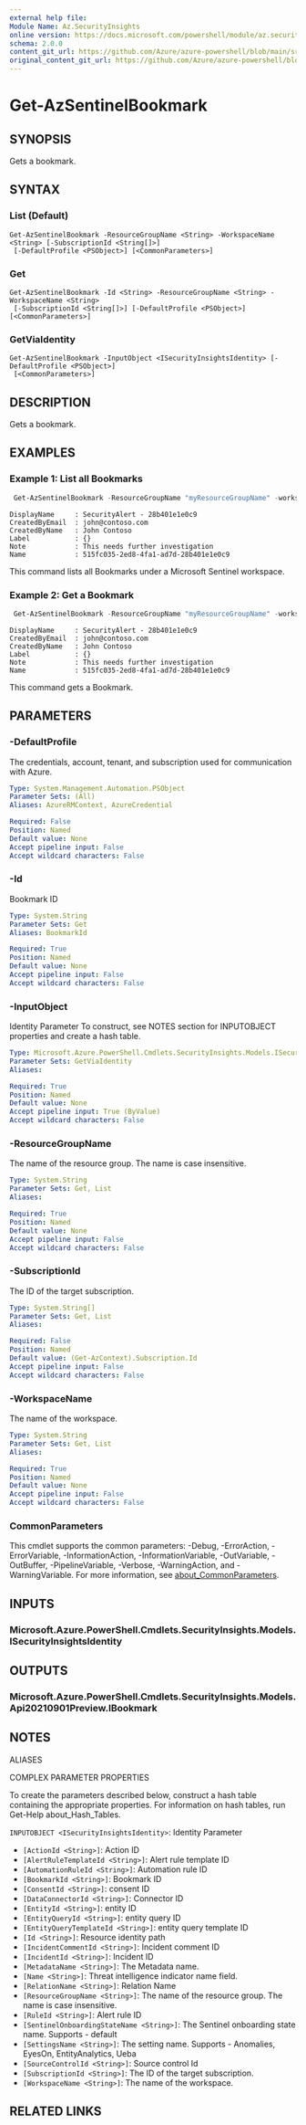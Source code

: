 ```yaml
---
external help file: 
Module Name: Az.SecurityInsights
online version: https://docs.microsoft.com/powershell/module/az.securityinsights/get-azsentinelbookmark
schema: 2.0.0
content_git_url: https://github.com/Azure/azure-powershell/blob/main/src/SecurityInsights/help/Get-AzSentinelBookmark.md
original_content_git_url: https://github.com/Azure/azure-powershell/blob/main/src/SecurityInsights/help/Get-AzSentinelBookmark.md
---
```


# Get-AzSentinelBookmark

## SYNOPSIS
Gets a bookmark.

## SYNTAX

### List (Default)
```
Get-AzSentinelBookmark -ResourceGroupName <String> -WorkspaceName <String> [-SubscriptionId <String[]>]
 [-DefaultProfile <PSObject>] [<CommonParameters>]
```

### Get
```
Get-AzSentinelBookmark -Id <String> -ResourceGroupName <String> -WorkspaceName <String>
 [-SubscriptionId <String[]>] [-DefaultProfile <PSObject>] [<CommonParameters>]
```

### GetViaIdentity
```
Get-AzSentinelBookmark -InputObject <ISecurityInsightsIdentity> [-DefaultProfile <PSObject>]
 [<CommonParameters>]
```

## DESCRIPTION
Gets a bookmark.

## EXAMPLES

### Example 1: List all Bookmarks
```powershell
 Get-AzSentinelBookmark -ResourceGroupName "myResourceGroupName" -workspaceName "myWorkspaceName"
```

```output
DisplayName    	: SecurityAlert - 28b401e1e0c9
CreatedByEmail	: john@contoso.com
CreatedByName  	: John Contoso
Label          	: {}
Note           	: This needs further investigation
Name           	: 515fc035-2ed8-4fa1-ad7d-28b401e1e0c9

```

This command lists all Bookmarks under a Microsoft Sentinel workspace.

### Example 2: Get a Bookmark
```powershell
 Get-AzSentinelBookmark -ResourceGroupName "myResourceGroupName" -workspaceName "myWorkspaceName" -Id "515fc035-2ed8-4fa1-ad7d-28b401e1e0c9"
```

```output
DisplayName    	: SecurityAlert - 28b401e1e0c9
CreatedByEmail	: john@contoso.com
CreatedByName  	: John Contoso
Label          	: {}
Note           	: This needs further investigation
Name           	: 515fc035-2ed8-4fa1-ad7d-28b401e1e0c9
```

This command gets a Bookmark.

## PARAMETERS

### -DefaultProfile
The credentials, account, tenant, and subscription used for communication with Azure.

```yaml
Type: System.Management.Automation.PSObject
Parameter Sets: (All)
Aliases: AzureRMContext, AzureCredential

Required: False
Position: Named
Default value: None
Accept pipeline input: False
Accept wildcard characters: False
```

### -Id
Bookmark ID

```yaml
Type: System.String
Parameter Sets: Get
Aliases: BookmarkId

Required: True
Position: Named
Default value: None
Accept pipeline input: False
Accept wildcard characters: False
```

### -InputObject
Identity Parameter
To construct, see NOTES section for INPUTOBJECT properties and create a hash table.

```yaml
Type: Microsoft.Azure.PowerShell.Cmdlets.SecurityInsights.Models.ISecurityInsightsIdentity
Parameter Sets: GetViaIdentity
Aliases:

Required: True
Position: Named
Default value: None
Accept pipeline input: True (ByValue)
Accept wildcard characters: False
```

### -ResourceGroupName
The name of the resource group.
The name is case insensitive.

```yaml
Type: System.String
Parameter Sets: Get, List
Aliases:

Required: True
Position: Named
Default value: None
Accept pipeline input: False
Accept wildcard characters: False
```

### -SubscriptionId
The ID of the target subscription.

```yaml
Type: System.String[]
Parameter Sets: Get, List
Aliases:

Required: False
Position: Named
Default value: (Get-AzContext).Subscription.Id
Accept pipeline input: False
Accept wildcard characters: False
```

### -WorkspaceName
The name of the workspace.

```yaml
Type: System.String
Parameter Sets: Get, List
Aliases:

Required: True
Position: Named
Default value: None
Accept pipeline input: False
Accept wildcard characters: False
```

### CommonParameters
This cmdlet supports the common parameters: -Debug, -ErrorAction, -ErrorVariable, -InformationAction, -InformationVariable, -OutVariable, -OutBuffer, -PipelineVariable, -Verbose, -WarningAction, and -WarningVariable. For more information, see [about_CommonParameters](http://go.microsoft.com/fwlink/?LinkID=113216).

## INPUTS

### Microsoft.Azure.PowerShell.Cmdlets.SecurityInsights.Models.ISecurityInsightsIdentity

## OUTPUTS

### Microsoft.Azure.PowerShell.Cmdlets.SecurityInsights.Models.Api20210901Preview.IBookmark

## NOTES

ALIASES

COMPLEX PARAMETER PROPERTIES

To create the parameters described below, construct a hash table containing the appropriate properties. For information on hash tables, run Get-Help about_Hash_Tables.


`INPUTOBJECT <ISecurityInsightsIdentity>`: Identity Parameter
  - `[ActionId <String>]`: Action ID
  - `[AlertRuleTemplateId <String>]`: Alert rule template ID
  - `[AutomationRuleId <String>]`: Automation rule ID
  - `[BookmarkId <String>]`: Bookmark ID
  - `[ConsentId <String>]`: consent ID
  - `[DataConnectorId <String>]`: Connector ID
  - `[EntityId <String>]`: entity ID
  - `[EntityQueryId <String>]`: entity query ID
  - `[EntityQueryTemplateId <String>]`: entity query template ID
  - `[Id <String>]`: Resource identity path
  - `[IncidentCommentId <String>]`: Incident comment ID
  - `[IncidentId <String>]`: Incident ID
  - `[MetadataName <String>]`: The Metadata name.
  - `[Name <String>]`: Threat intelligence indicator name field.
  - `[RelationName <String>]`: Relation Name
  - `[ResourceGroupName <String>]`: The name of the resource group. The name is case insensitive.
  - `[RuleId <String>]`: Alert rule ID
  - `[SentinelOnboardingStateName <String>]`: The Sentinel onboarding state name. Supports - default
  - `[SettingsName <String>]`: The setting name. Supports - Anomalies, EyesOn, EntityAnalytics, Ueba
  - `[SourceControlId <String>]`: Source control Id
  - `[SubscriptionId <String>]`: The ID of the target subscription.
  - `[WorkspaceName <String>]`: The name of the workspace.

## RELATED LINKS

